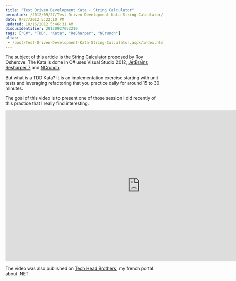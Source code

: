 ```yaml
---
title: "Test Driven Development Kata - String Calculator"
permalink: /2012/09/27/Test-Driven-Development-Kata-String-Calculator/
date: 9/27/2012 5:22:10 PM
updated: 10/16/2012 5:46:31 AM
disqusIdentifier: 20120927052210
tags: ["C#", "TDD", "Kata", "ReSharper", "NCrunch"]
alias:
 - /post/Test-Driven-Development-Kata-String-Calculator.aspx/index.html
---
```

The subject of this article is the [String Calculator](http://osherove.com/tdd-kata-1/) proposed by Roy Osherove. The Kata is done in C# uses Visual Studio 2012, [JetBrains Resharper 7](www.jetbrains.com/resharper/) and [NCrunch](http://ncrunch.net).

But what is a TDD Kata? It is an implementation exercise starting with unit tests and leveraging refactoring that you practice daily for around 15 to 30 minutes.
<!-- more -->

The goal of this video is to present one of those session I did recently of this practice that I really find interesting.
 <iframe height="480" src="http://www.youtube.com/embed/79N60Wm0ntA" frameborder="0" width="853" allowfullscreen="allowfullscreen"></iframe>  

The video was also published on [Tech Head Brothers](http://www.techheadbrothers.com/Articles.aspx/test-driven-development-kata-string-calculator), my french portal about .NET.

